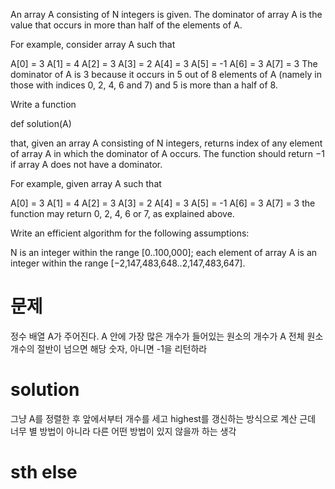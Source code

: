 An array A consisting of N integers is given. The dominator of array A is the value that occurs in more than half of the elements of A.

For example, consider array A such that

 A[0] = 3    A[1] = 4    A[2] =  3
 A[3] = 2    A[4] = 3    A[5] = -1
 A[6] = 3    A[7] = 3
The dominator of A is 3 because it occurs in 5 out of 8 elements of A (namely in those with indices 0, 2, 4, 6 and 7) and 5 is more than a half of 8.

Write a function

def solution(A)

that, given an array A consisting of N integers, returns index of any element of array A in which the dominator of A occurs. The function should return −1 if array A does not have a dominator.

For example, given array A such that

 A[0] = 3    A[1] = 4    A[2] =  3
 A[3] = 2    A[4] = 3    A[5] = -1
 A[6] = 3    A[7] = 3
the function may return 0, 2, 4, 6 or 7, as explained above.

Write an efficient algorithm for the following assumptions:

N is an integer within the range [0..100,000];
each element of array A is an integer within the range [−2,147,483,648..2,147,483,647].

# 문제

정수 배열 A가 주어진다. A 안에 가장 많은 개수가 들어있는 원소의 개수가 A 전체 원소 개수의 절반이 넘으면 해당 숫자, 아니면 -1을 리턴하라

# solution 

그냥 A를 정렬한 후 앞에서부터 개수를 세고 highest를 갱신하는 방식으로 계산
근데 너무 별 방법이 아니라 다른 어떤 방법이 있지 않을까 하는 생각

# sth else